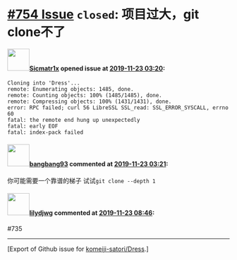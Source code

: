 # [\#754 Issue](https://github.com/komeiji-satori/Dress/issues/754) `closed`: 项目过大，git clone不了

#### <img src="https://avatars.githubusercontent.com/u/26240752?u=03aef378a6d3c707f63ac7900789aad35441fa6b&v=4" width="50">[Sicmatr1x](https://github.com/Sicmatr1x) opened issue at [2019-11-23 03:20](https://github.com/komeiji-satori/Dress/issues/754):

```
Cloning into 'Dress'...
remote: Enumerating objects: 1485, done.
remote: Counting objects: 100% (1485/1485), done.
remote: Compressing objects: 100% (1431/1431), done.
error: RPC failed; curl 56 LibreSSL SSL_read: SSL_ERROR_SYSCALL, errno 60
fatal: the remote end hung up unexpectedly
fatal: early EOF
fatal: index-pack failed
```

#### <img src="https://avatars.githubusercontent.com/u/3430784?v=4" width="50">[bangbang93](https://github.com/bangbang93) commented at [2019-11-23 03:21](https://github.com/komeiji-satori/Dress/issues/754#issuecomment-557761509):

你可能需要一个靠谱的梯子
试试`git clone --depth 1`

#### <img src="https://avatars.githubusercontent.com/u/440661?v=4" width="50">[lilydjwg](https://github.com/lilydjwg) commented at [2019-11-23 08:46](https://github.com/komeiji-satori/Dress/issues/754#issuecomment-557779512):

#735


-------------------------------------------------------------------------------



[Export of Github issue for [komeiji-satori/Dress](https://github.com/komeiji-satori/Dress).]
